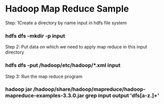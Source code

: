 # Hadoop Map Reduce Sample

Step: 1Create a directory by name input in hdfs file system
### hdfs dfs -mkdir -p  input

Step 2: Put data on which we need to apply map reduce in this input directory
###  hdfs dfs -put /hadoop/etc/hadoop/*.xml input

Step 3: Run the map reduce program 
### hadoop jar /hadoop/share/hadoop/mapreduce/hadoop-mapreduce-examples-3.3.0.jar grep input output 'dfs[a-z.]+'

